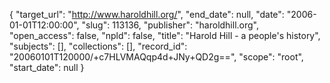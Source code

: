 {
  "target_url": "http://www.haroldhill.org/", 
  "end_date": null, 
  "date": "2006-01-01T12:00:00", 
  "slug": 113136, 
  "publisher": "haroldhill.org", 
  "open_access": false, 
  "npld": false, 
  "title": "Harold Hill - a people's history", 
  "subjects": [], 
  "collections": [], 
  "record_id": "20060101T120000/+c7HLVMAQqp4d+JNy+QD2g==", 
  "scope": "root", 
  "start_date": null
}

